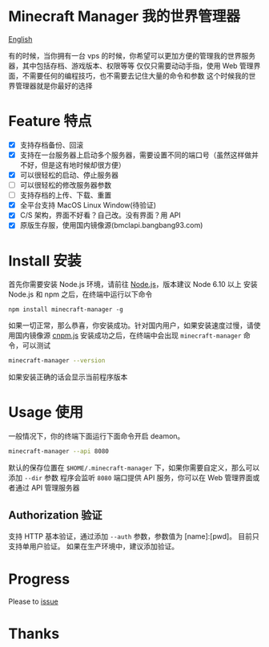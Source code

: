 # Minecraft Manager 我的世界管理器

[English](README.md)

有的时候，当你拥有一台 vps 的时候，你希望可以更加方便的管理我的世界服务器，其中包括存档、游戏版本、权限等等
仅仅只需要动动手指，使用 Web 管理界面，不需要任何的编程技巧，也不需要去记住大量的命令和参数
这个时候我的世界管理器就是你最好的选择

# Feature 特点

* [x] 支持存档备份、回滚
* [x] 支持在一台服务器上启动多个服务器，需要设置不同的端口号（虽然这样做并不好，但是这有地时候却很方便）
* [x] 可以很轻松的启动、停止服务器
* [ ] 可以很轻松的修改服务器参数
* [ ] 支持存档的上传、下载、重置
* [x] 全平台支持 MacOS Linux Window(待验证)
* [x] C/S 架构，界面不好看？自己改。没有界面？用 API
* [x] 原版生存服，使用国内镜像源(bmclapi.bangbang93.com)

# Install 安装

首先你需要安装 Node.js 环境，请前往 [Node.js](https://nodejs.org/en/download/current/)，版本建议 Node 6.10 以上
安装 Node.js 和 npm 之后，在终端中运行以下命令

```
npm install minecraft-manager -g
```

如果一切正常，那么恭喜，你安装成功。针对国内用户，如果安装速度过慢，请使用国内镜像源 [cnpm.js](https://cnpmjs.org/)
安装成功之后，在终端中会出现 `minecraft-manager` 命令，可以测试

```bash
minecraft-manager --version
```

如果安装正确的话会显示当前程序版本

# Usage 使用

一般情况下，你的终端下面运行下面命令开启 deamon。

```bash
minecraft-manager --api 8080
```

默认的保存位置在 `$HOME/.minecraft-manager` 下，如果你需要自定义，那么可以添加 `--dir` 参数
程序会监听 `8080` 端口提供 API 服务，你可以在 Web 管理界面或者通过 API 管理服务器

## Authorization 验证

支持 HTTP 基本验证，通过添加 `--auth` 参数，参数值为 [name]:[pwd]。
目前只支持单用户验证。
如果在生产环境中，建议添加验证。

# Progress

Please to [issue](https://github.com/XGHeaven/minecraft-manager/issues?q=is%3Aopen+is%3Aissue+label%3Aprogress)

# Thanks
